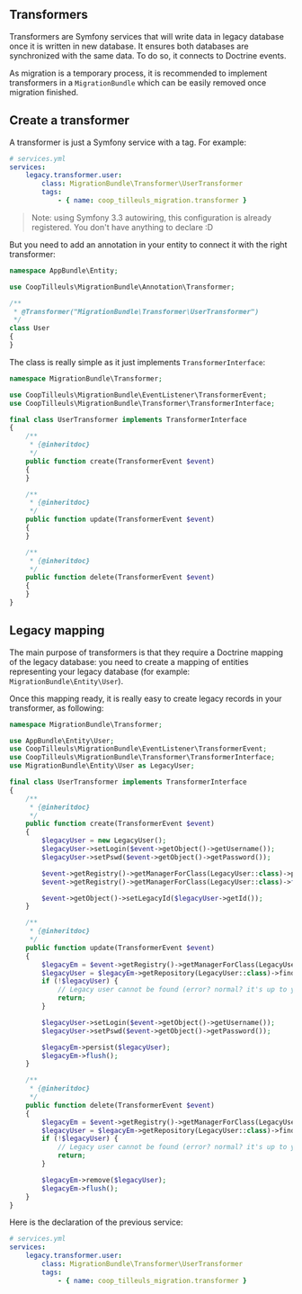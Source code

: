 Transformers
------------

Transformers are Symfony services that will write data in legacy database once it is written in new database. It ensures
both databases are synchronized with the same data. To do so, it connects to Doctrine events.

As migration is a temporary process, it is recommended to implement transformers in a `MigrationBundle` which can be
easily removed once migration finished.

## Create a transformer

A transformer is just a Symfony service with a tag. For example:

```yml
# services.yml
services:
    legacy.transformer.user:
        class: MigrationBundle\Transformer\UserTransformer
        tags:
            - { name: coop_tilleuls_migration.transformer }
```

> Note: using Symfony 3.3 autowiring, this configuration is already registered. You don't have anything to declare :D

But you need to add an annotation in your entity to connect it with the right transformer:

```php
namespace AppBundle\Entity;

use CoopTilleuls\MigrationBundle\Annotation\Transformer;

/**
 * @Transformer("MigrationBundle\Transformer\UserTransformer")
 */
class User
{
}
```

The class is really simple as it just implements `TransformerInterface`:

```php
namespace MigrationBundle\Transformer;

use CoopTilleuls\MigrationBundle\EventListener\TransformerEvent;
use CoopTilleuls\MigrationBundle\Transformer\TransformerInterface;

final class UserTransformer implements TransformerInterface
{
    /**
     * {@inheritdoc}
     */
    public function create(TransformerEvent $event)
    {
    }

    /**
     * {@inheritdoc}
     */
    public function update(TransformerEvent $event)
    {
    }

    /**
     * {@inheritdoc}
     */
    public function delete(TransformerEvent $event)
    {
    }
}
```

## Legacy mapping

The main purpose of transformers is that they require a Doctrine mapping of the legacy database: you need to create a
mapping of entities representing your legacy database (for example: `MigrationBundle\Entity\User`).

Once this mapping ready, it is really easy to create legacy records in your transformer, as following:

```php
namespace MigrationBundle\Transformer;

use AppBundle\Entity\User;
use CoopTilleuls\MigrationBundle\EventListener\TransformerEvent;
use CoopTilleuls\MigrationBundle\Transformer\TransformerInterface;
use MigrationBundle\Entity\User as LegacyUser;

final class UserTransformer implements TransformerInterface
{
    /**
     * {@inheritdoc}
     */
    public function create(TransformerEvent $event)
    {
        $legacyUser = new LegacyUser();
        $legacyUser->setLogin($event->getObject()->getUsername());
        $legacyUser->setPswd($event->getObject()->getPassword());

        $event->getRegistry()->getManagerForClass(LegacyUser::class)->persist($legacyUser);
        $event->getRegistry()->getManagerForClass(LegacyUser::class)->flush();

        $event->getObject()->setLegacyId($legacyUser->getId());
    }

    /**
     * {@inheritdoc}
     */
    public function update(TransformerEvent $event)
    {
        $legacyEm = $event->getRegistry()->getManagerForClass(LegacyUser::class);
        $legacyUser = $legacyEm->getRepository(LegacyUser::class)->find($event->getObject()->getLegacyId());
        if (!$legacyUser) {
            // Legacy user cannot be found (error? normal? it's up to you, you can also throw a \RuntimeException)
            return;
        }

        $legacyUser->setLogin($event->getObject()->getUsername());
        $legacyUser->setPswd($event->getObject()->getPassword());

        $legacyEm->persist($legacyUser);
        $legacyEm->flush();
    }

    /**
     * {@inheritdoc}
     */
    public function delete(TransformerEvent $event)
    {
        $legacyEm = $event->getRegistry()->getManagerForClass(LegacyUser::class);
        $legacyUser = $legacyEm->getRepository(LegacyUser::class)->find($event->getObject()->getLegacyId());
        if (!$legacyUser) {
            // Legacy user cannot be found (error? normal? it's up to you, you can also throw a \RuntimeException)
            return;
        }

        $legacyEm->remove($legacyUser);
        $legacyEm->flush();
    }
}
```

Here is the declaration of the previous service:

```yml
# services.yml
services:
    legacy.transformer.user:
        class: MigrationBundle\Transformer\UserTransformer
        tags:
            - { name: coop_tilleuls_migration.transformer }
```
